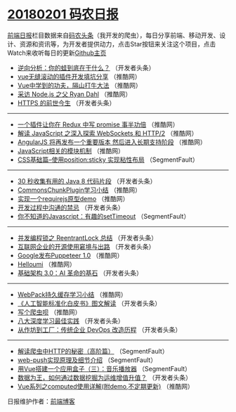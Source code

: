 # [20180201 码农日报](http://hao.caibaojian.com/date/2018/02/01)

[前端日报](http://caibaojian.com/c/news)栏目数据来自[码农头条](http://hao.caibaojian.com/)（我开发的爬虫），每日分享前端、移动开发、设计、资源和资讯等，为开发者提供动力，点击Star按钮来关注这个项目，点击Watch来收听每日的更新[Github主页](https://github.com/kujian/frontendDaily)
* [逆向分析：你的蛙到底在干什么？](http://hao.caibaojian.com/63998.html) （开发者头条）
* [vue无缝滚动的插件开发填坑分享](http://hao.caibaojian.com/64052.html) （推酷网）
* [Vue中学到的功夫，隔山打牛大法](http://hao.caibaojian.com/64050.html) （推酷网）
* [采访 Node.js 之父 Ryan Dahl](http://hao.caibaojian.com/64042.html) （推酷网）
* [HTTPS 的前世今生](http://hao.caibaojian.com/64003.html) （开发者头条）

***
* [一个插件让你在 Redux 中写 promise 事半功倍](http://hao.caibaojian.com/64055.html) （推酷网）
* [解读 JavaScript 之深入探索 WebSockets 和 HTTP/2](http://hao.caibaojian.com/64044.html) （推酷网）
* [AngularJS 将再发布一个重要版本 然后进入长期支持阶段](http://hao.caibaojian.com/64057.html) （推酷网）
* [JavaScript相关的模块机制](http://hao.caibaojian.com/64053.html) （推酷网）
* [CSS基础篇&#8211;使用position:sticky 实现粘性布局](http://hao.caibaojian.com/63991.html) （SegmentFault）

***
* [30 秒收集有用的 Java 8 代码片段](http://hao.caibaojian.com/64009.html) （开发者头条）
* [CommonsChunkPlugin学习小结](http://hao.caibaojian.com/64045.html) （推酷网）
* [实现一个requirejs原型demo](http://hao.caibaojian.com/64054.html) （推酷网）
* [开发过程中沟通的禁忌](http://hao.caibaojian.com/64013.html) （开发者头条）
* [你不知道的Javascript：有趣的setTimeout](http://hao.caibaojian.com/63992.html) （SegmentFault）

***
* [并发编程锁之 ReentrantLock 总结](http://hao.caibaojian.com/64004.html) （开发者头条）
* [互联网企业的开源使用窘境与出路](http://hao.caibaojian.com/64005.html) （开发者头条）
* [Google发布Puppeteer 1.0](http://hao.caibaojian.com/64056.html) （推酷网）
* [Helloumi](http://hao.caibaojian.com/64047.html) （推酷网）
* [基础架构 3.0：AI 革命的基石](http://hao.caibaojian.com/64019.html) （开发者头条）

***
* [WebPack持久缓存学习小结](http://hao.caibaojian.com/64049.html) （推酷网）
* [《人工智能标准化白皮书》图文解读](http://hao.caibaojian.com/64021.html) （开发者头条）
* [写个爬虫呗](http://hao.caibaojian.com/64051.html) （推酷网）
* [八大深度学习最佳实践](http://hao.caibaojian.com/64022.html) （开发者头条）
* [从作坊到工厂：传统企业 DevOps 改造历程](http://hao.caibaojian.com/64001.html) （开发者头条）

***
* [解读爬虫中HTTP的秘密（高阶篇）](http://hao.caibaojian.com/63984.html) （SegmentFault）
* [web-push实现原理及细节介绍](http://hao.caibaojian.com/63989.html) （SegmentFault）
* [用Vue搭建一个应用盒子（三）：音乐播放器](http://hao.caibaojian.com/63990.html) （SegmentFault）
* [数据为王，如何通过数据挖掘为运维增值升值？](http://hao.caibaojian.com/64002.html) （开发者头条）
* [Vue系列之computed使用详解(附demo,不定期更新)](http://hao.caibaojian.com/64043.html) （推酷网）

日报维护作者：[前端博客](http://caibaojian.com/) 